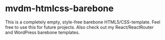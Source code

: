 # mvdm-htmlcss-barebone
This is a completely empty, style-free barebone HTML5/CSS-template. Feel free to use this for future projects. Also check out my React/ReactRouter and WordPress barebone templates.